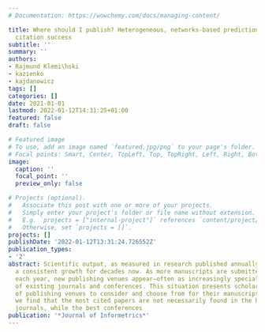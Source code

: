 ```yaml
---
# Documentation: https://wowchemy.com/docs/managing-content/

title: Where should I publish? Heterogeneous, networks-based prediction of paper’s
  citation success
subtitle: ''
summary: ''
authors:
- Rajmund Klemi\ŉski
- kazienko
- kajdanowicz
tags: []
categories: []
date: 2021-01-01
lastmod: 2022-01-12T14:31:25+01:00
featured: false
draft: false

# Featured image
# To use, add an image named `featured.jpg/png` to your page's folder.
# Focal points: Smart, Center, TopLeft, Top, TopRight, Left, Right, BottomLeft, Bottom, BottomRight.
image:
  caption: ''
  focal_point: ''
  preview_only: false

# Projects (optional).
#   Associate this post with one or more of your projects.
#   Simply enter your project's folder or file name without extension.
#   E.g. `projects = ["internal-project"]` references `content/project/deep-learning/index.md`.
#   Otherwise, set `projects = []`.
projects: []
publishDate: '2022-01-12T13:31:24.726552Z'
publication_types:
- '2'
abstract: Scientific output, as measured in research published annually, has seen
  a consistent growth for decades now. As more manuscripts are submitted for publication
  each year, new publishing venues appear–often as increasingly specialised offshoots
  of existing journals and conferences. This situation presents scholars with a wealth
  of publishing venues to consider and choose from for their manuscripts. Surprisingly,
  we find that the most cited papers are not necessarily found in the highest-ranked
  journals, while the best conferences
publication: '*Journal of Informetrics*'
---
```

